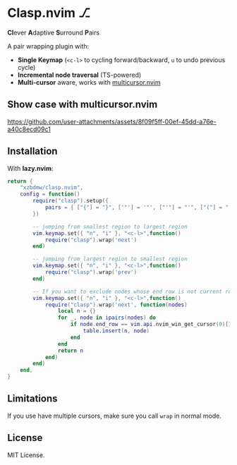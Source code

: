 # Clasp.nvim ⎇
**Cl**ever **A**daptive **S**urround **P**airs

A pair wrapping plugin with:
* **Single Keymap** (`<c-l>` to cycling forward/backward, `u` to undo previous cycle)
* **Incremental node traversal** (TS-powered)
* **Multi-cursor** aware, works with [multicursor.nvim](https://github.com/jake-stewart/multicursor.nvim)

## Show case with multicursor.nvim




https://github.com/user-attachments/assets/8f09f5ff-00ef-45dd-a76e-a40c8ecd09c1








## Installation

With **lazy.nvim**:

```lua
return {
    "xzbdmw/clasp.nvim",
    config = function()
        require("clasp").setup({
            pairs = { ["{"] = "}", ['"'] = '"', ["'"] = "'", ["("] = ")", ["["] = "]" },
        })

        -- jumping from smallest region to largest region
        vim.keymap.set({ "n", "i" }, "<c-l>",function()
            require("clasp").wrap('next')
        end)

        -- jumping from largest region to smallest region
        vim.keymap.set({ "n", "i" }, "<c-l>",function()
            require("clasp").wrap('prev')
        end)

        -- If you want to exclude nodes whose end row is not current row
        vim.keymap.set({ "n", "i" }, "<c-l>",function()
            require("clasp").wrap('next', function(nodes)
                local n = {}
                for _, node in ipairs(nodes) do
                    if node.end_row == vim.api.nvim_win_get_cursor(0)[1] - 1 then
                        table.insert(n, node)
                    end
                end
                return n
            end)
        end)
    end,
}
```
## Limitations

If you use have multiple cursors, make sure you call `wrap` in normal mode.


## License

MIT License.
